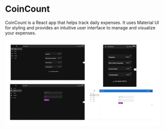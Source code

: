 # CoinCount

CoinCount is a React app that helps track daily expenses. It uses Material UI for styling and provides an intuitive user interface to manage and visualize your expenses.

![Image Alt](https://github.com/eyayousfi/coinCount/raw/30fdeb519e6f519b446c9176b07c655f94ce6686/coinCount.jpg)
